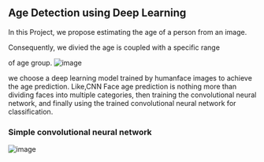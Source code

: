  ## Age Detection using Deep Learning
 In this Project, we propose estimating the age of a person from an image. 

Consequently, we divied the age is coupled with a specific range

of age group. 
![image](https://user-images.githubusercontent.com/72619886/144281538-cd846904-f86d-439d-bba2-a463885fefd8.png)


we choose a deep learning model trained by humanface images to achieve the age prediction. Like,CNN Face age prediction is nothing more than dividing faces into multiple categories, then training the convolutional neural network, and finally using the trained convolutional neural network for
classification.
### Simple convolutional neural network
![image](https://user-images.githubusercontent.com/72619886/144283543-95749eb7-bf2e-4cac-8345-cfd1d8e2926c.png)

